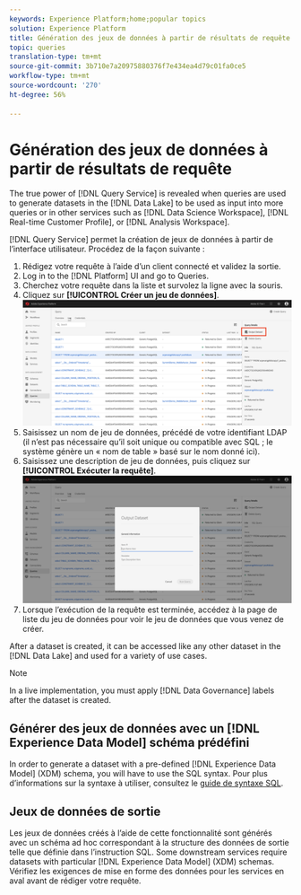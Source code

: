 ```yaml
---
keywords: Experience Platform;home;popular topics
solution: Experience Platform
title: Génération des jeux de données à partir de résultats de requête
topic: queries
translation-type: tm+mt
source-git-commit: 3b710e7a20975880376f7e434ea4d79c01fa0ce5
workflow-type: tm+mt
source-wordcount: '270'
ht-degree: 56%

---
```



# Génération des jeux de données à partir de résultats de requête

The true power of [!DNL Query Service] is revealed when queries are used to generate datasets in the [!DNL Data Lake] to be used as input into more queries or in other services such as [!DNL Data Science Workspace], [!DNL Real-time Customer Profile], or [!DNL Analysis Workspace].

[!DNL Query Service] permet la création de jeux de données à partir de l’interface utilisateur. Procédez de la façon suivante :

1. Rédigez votre requête à l’aide d’un client connecté et validez la sortie.
2. Log in to the [!DNL Platform] UI and go to Queries.
3. Cherchez votre requête dans la liste et survolez la ligne avec la souris.
4. Cliquez sur **[!UICONTROL Créer un jeu de données]**. ![Image](../images/queries/create-datasets/click-create-dataset.png)
5. Saisissez un nom de jeu de données, précédé de votre identifiant LDAP (il n’est pas nécessaire qu’il soit unique ou compatible avec SQL ; le système génère un « nom de table » basé sur le nom donné ici).
6. Saisissez une description de jeu de données, puis cliquez sur **[!UICONTROL Exécuter la requête]**.![Image](../images/queries/create-datasets/run-query.png)
7. Lorsque l’exécution de la requête est terminée, accédez à la page de liste du jeu de données pour voir le jeu de données que vous venez de créer.

After a dataset is created, it can be accessed like any other dataset in the [!DNL Data Lake] and used for a variety of use cases.

>[!NOTE]
>
>In a live implementation, you must apply [!DNL Data Governance] labels after the dataset is created.

## Générer des jeux de données avec un [!DNL Experience Data Model] schéma prédéfini

In order to generate a dataset with a pre-defined [!DNL Experience Data Model] (XDM) schema, you will have to use the SQL syntax. Pour plus d’informations sur la syntaxe à utiliser, consultez le [guide de syntaxe SQL](../sql/syntax.md#create-table-as-select).

## Jeux de données de sortie

Les jeux de données créés à l’aide de cette fonctionnalité sont générés avec un schéma ad hoc correspondant à la structure des données de sortie telle que définie dans l’instruction SQL. Some downstream services require datasets with particular [!DNL Experience Data Model] (XDM) schemas. Vérifiez les exigences de mise en forme des données pour les services en aval avant de rédiger votre requête.